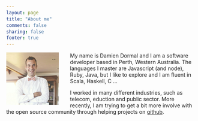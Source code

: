 ```yaml
---
layout: page
title: "About me"
comments: false
sharing: false
footer: true
---
```


<img src="/images/damien.jpg" class="img-circle" alt="me" style="float: left;width: 140px;margin-right: 30px;"/>
My name is Damien Dormal and I am a software developer based in Perth, Western Australia. The languages I master are Javascript (and node), Ruby, Java, but I like to explore and I am fluent in Scala, Haskell, C ...

I worked in many different industries, such as telecom, eduction and public sector. More recently, I am trying to get a bit more involve with the open source community through helping projects on [github](https://github.com/).

